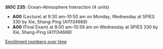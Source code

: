 **SIOC 235**: Ocean-Atmosphere Interaction (4 units)

- **A00** (Lecture) at 9:30 am–10:50 am on Monday, Wednesday at SPIES 330 by Xie, Shang-Ping (A11134668)
- **A00** (Final Exam) at 8:00 am–10:59 am on Wednesday at SPIES 330 by Xie, Shang-Ping (A11134668)

[Enrollment numbers over time](./SIOC235.tsv)
